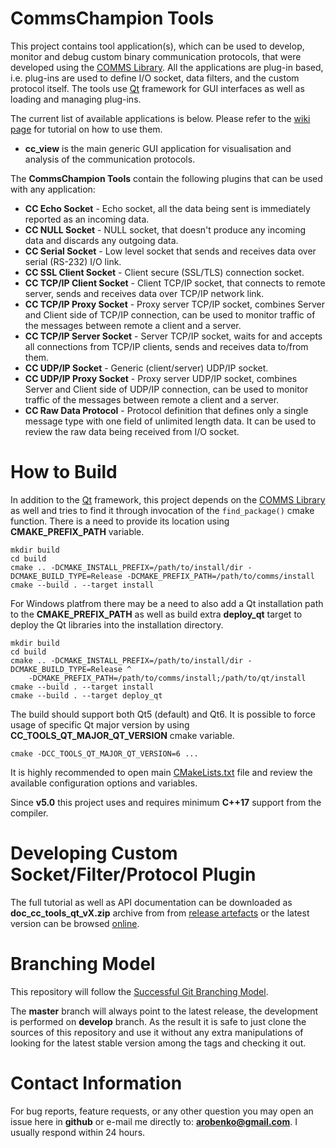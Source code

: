 # CommsChampion Tools
This project contains tool application(s), which can be used to
develop, monitor and debug custom binary communication protocols, that were
developed using the [COMMS Library](https://github.com/commschamp/comms). 
All the applications are plug-in based, i.e. plug-ins are used to define 
I/O socket, data filters, and the custom protocol itself. The tools
use [Qt](http://www.qt.io/) framework for GUI interfaces as well as loading
and managing plug-ins.

The current list of available applications is below. Please refer to the
[wiki page](https://github.com/commschamp/cc_tools_qt/wiki/How-to-Use-CommsChampion-Tools)
for tutorial on how to use them.

- **cc_view** is the main generic GUI application for visualisation and analysis of the
communication protocols.  

The **CommsChampion Tools** contain the following
plugins that can be used with any application:

- **CC Echo Socket** - Echo socket, all the data being sent is immediately reported
  as an incoming data.
- **CC NULL Socket** - NULL socket, that doesn't produce any incoming data and
  discards any outgoing data.
- **CC Serial Socket** - Low level socket that sends and receives data over serial
  (RS-232) I/O link.
- **CC SSL Client Socket** - Client secure (SSL/TLS) connection socket.
- **CC TCP/IP Client Socket** - Client TCP/IP socket, that connects to remote 
  server, sends and receives data over TCP/IP network link.
- **CC TCP/IP Proxy Socket** - Proxy server TCP/IP socket, combines Server and Client
  side of TCP/IP connection, can be used to monitor traffic of the messages between
  remote a client and a server.
- **CC TCP/IP Server Socket** - Server TCP/IP socket, waits for and accepts all
  connections from TCP/IP clients, sends and receives data to/from them.
- **CC UDP/IP Socket** - Generic (client/server) UDP/IP socket.
- **CC UDP/IP Proxy Socket** - Proxy server UDP/IP socket, combines Server and Client
  side of UDP/IP connection, can be used to monitor traffic of the messages between
  remote a client and a server.
- **CC Raw Data Protocol** - Protocol definition that defines only a single message
  type with one field of unlimited length data. It can be used to review the
  raw data being received from I/O socket.

# How to Build
In addition to the [Qt](http://www.qt.io/) framework, this project depends on the 
[COMMS Library](https://github.com/commschamp/comms) as well and tries 
to find it through invocation of the `find_package()` cmake function. There is a need to 
provide its location using **CMAKE_PREFIX_PATH** variable.
```
mkdir build
cd build
cmake .. -DCMAKE_INSTALL_PREFIX=/path/to/install/dir -DCMAKE_BUILD_TYPE=Release -DCMAKE_PREFIX_PATH=/path/to/comms/install
cmake --build . --target install
```

For Windows platfrom there may be a need to also add a Qt installation path to the **CMAKE_PREFIX_PATH** as 
well as build extra **deploy_qt** target to deploy the Qt libraries into the installation directory.
```
mkdir build
cd build
cmake .. -DCMAKE_INSTALL_PREFIX=/path/to/install/dir -DCMAKE_BUILD_TYPE=Release ^
    -DCMAKE_PREFIX_PATH=/path/to/comms/install;/path/to/qt/install
cmake --build . --target install
cmake --build . --target deploy_qt    
```

The build should support both Qt5 (default) and Qt6. It is possible to force usage of 
specific Qt major version by using **CC_TOOLS_QT_MAJOR_QT_VERSION** cmake variable.
```
cmake -DCC_TOOLS_QT_MAJOR_QT_VERSION=6 ...
```

It is highly recommended to open main [CMakeLists.txt](CMakeLists.txt) file and review the available
configuration options and variables.

Since **v5.0** this project uses and requires minimum **C++17** support from the compiler.

# Developing Custom Socket/Filter/Protocol Plugin
The full tutorial as well as API documentation can be downloaded as
**doc_cc_tools_qt_vX.zip** archive from
from [release artefacts](https://github.com/commschamp/cc_tools_qt/releases) or
the latest version can be browsed [online](https://commschamp.github.io/cc_tools_qt_doc).

# Branching Model
This repository will follow the 
[Successful Git Branching Model](http://nvie.com/posts/a-successful-git-branching-model/).

The **master** branch will always point to the latest release, the
development is performed on **develop** branch. As the result it is safe
to just clone the sources of this repository and use it without
any extra manipulations of looking for the latest stable version among the tags and
checking it out.

# Contact Information
For bug reports, feature requests, or any other question you may open an issue
here in **github** or e-mail me directly to: **arobenko@gmail.com**. I usually
respond within 24 hours.
